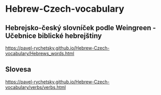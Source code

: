 # Hebrew-Czech-vocabulary

## Hebrejsko-český slovníček podle Weingreen - Učebnice biblické hebrejštiny

https://pavel-rychetsky.github.io/Hebrew-Czech-vocabulary/Hebrews_words.html

## Slovesa

https://pavel-rychetsky.github.io/Hebrew-Czech-vocabulary/verbs/verbs.html
